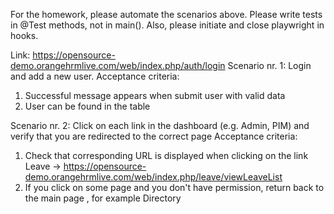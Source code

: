 For the homework, please automate the scenarios above. Please write tests in @Test methods, not in main(). Also, please initiate and close playwright in hooks.

Link: https://opensource-demo.orangehrmlive.com/web/index.php/auth/login
Scenario nr. 1: Login and add a new user. 
Acceptance criteria:  
1.	Successful message appears when submit user with valid data
2.	User can be found in the table

Scenario nr. 2: Click on each link in the dashboard (e.g. Admin, PIM) and verify that you are redirected to the correct page
Acceptance criteria:
1.	Check that corresponding URL is displayed when clicking on the link Leave -> https://opensource-demo.orangehrmlive.com/web/index.php/leave/viewLeaveList
2.	If you click on some page and you don't have permission, return back to the main page , for example Directory
